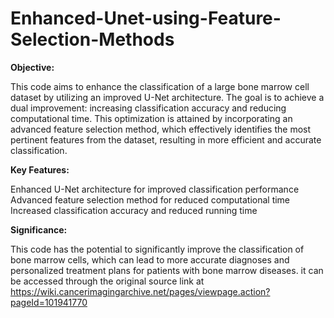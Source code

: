 # Enhanced-Unet-using-Feature-Selection-Methods
**Objective:**

This code aims to enhance the classification of a large bone marrow cell dataset by utilizing an improved U-Net architecture. The goal is to achieve a dual improvement: increasing classification accuracy and reducing computational time. This optimization is attained by incorporating an advanced feature selection method, which effectively identifies the most pertinent features from the dataset, resulting in more efficient and accurate classification.

**Key Features:**

Enhanced U-Net architecture for improved classification performance
Advanced feature selection method for reduced computational time
Increased classification accuracy and reduced running time

**Significance:**

This code has the potential to significantly improve the classification of bone marrow cells, which can lead to more accurate diagnoses and personalized treatment plans for patients with bone marrow diseases. it can be accessed through the original source link at https://wiki.cancerimagingarchive.net/pages/viewpage.action?pageId=101941770
